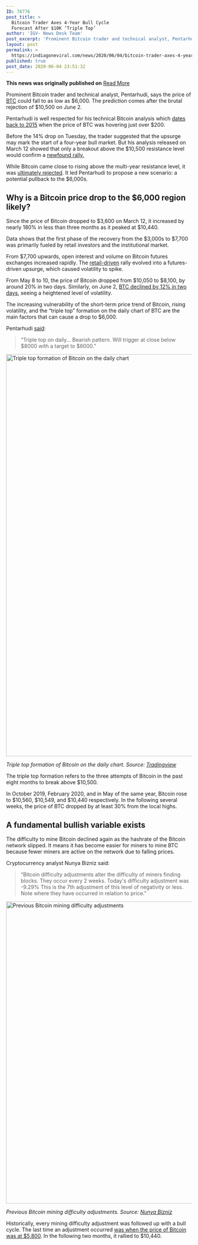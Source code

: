 ```yaml
---
ID: 78776
post_title: >
  Bitcoin Trader Axes 4-Year Bull Cycle
  Forecast After $10K ‘Triple Top’
author: 'IGV- News Desk Team'
post_excerpt: 'Prominent Bitcoin trader and technical analyst, Pentarhudi, says the price of BTC could fall to as low as $6,000. The prediction comes after the brutal rejection of $10,500 on June 2.Pentarhudi is well respected for his technical Bitcoin analysis which dates back to 2015 when the price of BTC was hovering just over $200.Before the&hellip;'
layout: post
permalink: >
  https://indiagoneviral.com/news/2020/06/04/bitcoin-trader-axes-4-year-bull-cycle-forecast-after-10k-triple-top/78776/india-gone-viral/
published: true
post_date: 2020-06-04 23:51:32
---
```

<b>This news was originally published on</b> <a href="https://cointelegraph.com/news/bitcoin-trader-axes-4-year-bull-cycle-forecast-after-10k-triple-top" class="button purchase" rel="nofollow noopener noreferrer" target="_blank">Read More</a> <br/><div data-v-a249f5ee=""><p dir="ltr">Prominent Bitcoin trader and technical analyst, Pentarhudi, says the price of <a data-amp="https://cointelegraph-com.cdn.ampproject.org/c/s/cointelegraph.com/bitcoin-price-index/amp" href="https://cointelegraph.com/bitcoin-price-index">BTC</a> could fall to as low as $6,000. The prediction comes after the brutal rejection of $10,500 on June 2.</p><p>Pentarhudi is well respected for his technical Bitcoin analysis which <a data-amp="https://www-tradingview-com.cdn.ampproject.org/c/s/www.tradingview.com/chart/BTCUSD/fTkojp4k-Bullish-cup-and-handle-pattern-4-months-long/?amp" href="https://www.tradingview.com/chart/BTCUSD/fTkojp4k-Bullish-cup-and-handle-pattern-4-months-long/" rel="dofollow noopener noreferrer" target="_blank">dates back to 2015</a> when the price of BTC was hovering just over $200.</p><p>Before the 14% drop on Tuesday, the trader suggested that the upsurge may mark the start of a four-year bull market. But his analysis released on March 12 showed that only a breakout above the $10,500 resistance level would confirm a <a data-amp="https://cointelegraph-com.cdn.ampproject.org/c/s/cointelegraph.com/news/top-analysts-lay-out-compelling-case-for-12k-bitcoin-within-a-month/amp" href="https://cointelegraph.com/news/top-analysts-lay-out-compelling-case-for-12k-bitcoin-within-a-month">newfound rally.</a></p><p>While Bitcoin came close to rising above the multi-year resistance level, it was <a data-amp="https://cointelegraph-com.cdn.ampproject.org/c/s/cointelegraph.com/news/be-short-after-103k-bitcoin-price-head-fake-veteran-trader-warns/amp" href="https://cointelegraph.com/news/be-short-after-103k-bitcoin-price-head-fake-veteran-trader-warns">ultimately rejected</a>. It led Pentarhudi to propose a new scenario: a potential pullback to the $6,000s.</p><h2>Why is a Bitcoin price drop to the $6,000 region likely?</h2><p>Since the price of Bitcoin dropped to $3,600 on March 12, it increased by nearly 180% in less than three months as it peaked at $10,440.</p><p>Data shows that the first phase of the recovery from the $3,000s to $7,700 was primarily fueled by retail investors and the institutional market.</p><p>From $7,700 upwards, open interest and volume on Bitcoin futures exchanges increased rapidly. The <a data-amp="https://cointelegraph-com.cdn.ampproject.org/c/s/cointelegraph.com/news/coinbase-reports-record-bitcoin-buying-amid-march-12-crash/amp" href="https://cointelegraph.com/news/coinbase-reports-record-bitcoin-buying-amid-march-12-crash">retail-driven</a> rally evolved into a futures-driven upsurge, which caused volatility to spike.</p><p>From May 8 to 10, the price of Bitcoin dropped from $10,050 to $8,100, by around 20% in two days. Similarly, on June 2, <a data-amp="https://cointelegraph-com.cdn.ampproject.org/c/s/cointelegraph.com/news/3-main-reasons-bitcoin-price-plummeted-14-in-15-minutes-to-8-600/amp" href="https://cointelegraph.com/news/3-main-reasons-bitcoin-price-plummeted-14-in-15-minutes-to-8-600">BTC declined by 12% in two days</a>, seeing a heightened level of volatility.</p><p>The increasing vulnerability of the short-term price trend of Bitcoin, rising volatility, and the “triple top” formation on the daily chart of BTC are the main factors that can cause a drop to $6,000.</p><p>Pentarhudi <a data-amp="https://www-tradingview-com.cdn.ampproject.org/c/s/www.tradingview.com/chart/BTCUSD/iNSP9waV-Historical-IV-almost-completed/?amp" href="https://www.tradingview.com/chart/BTCUSD/iNSP9waV-Historical-IV-almost-completed/" rel="dofollow noopener noreferrer" target="_blank">said</a>:</p><blockquote><p>“Triple top on daily... Bearish pattern. Will trigger at close below $8000 with a target to $6000.”</p></blockquote><p><img alt="Triple top formation of Bitcoin on the daily chart" height="1090" src="https://s3.cointelegraph.com/storage/uploads/view/1fb3436b35f6a5c6aafaa10c10b59741.png" title="Triple top formation of Bitcoin on the daily chart" width="1600"></img></p><p dir="ltr"><em>Triple top formation of Bitcoin on the daily chart. Source: <a href="https://www.tradingview.com/symbols/XBTUSD/" rel="dofollow noopener noreferrer" target="_blank">Tradingview</a></em></p><p>The triple top formation refers to the three attempts of Bitcoin in the past eight months to break above $10,500.</p><p>In October 2019, February 2020, and in May of the same year, Bitcoin rose to $10,560, $10,549, and $10,440 respectively. In the following several weeks, the price of BTC dropped by at least 30% from the local highs.</p><h2>A fundamental bullish variable exists</h2><p>The difficulty to mine Bitcoin declined again as the hashrate of the Bitcoin network slipped. It means it has become easier for miners to mine BTC because fewer miners are active on the network due to falling prices.</p><p>Cryptocurrency analyst Nunya Bizniz said:</p><blockquote><p>“Bitcoin difficulty adjustments alter the difficulty of miners finding blocks. They occur every 2 weeks. Today's difficulty adjustment was -9.29% This is the 7th adjustment of this level of negativity or less. Note where they have occurred in relation to price.”</p></blockquote><p><img alt="Previous Bitcoin mining difficulty adjustments" height="819" src="https://s3.cointelegraph.com/storage/uploads/view/bf56f79d4679bfa715bc105ee87866f8.jpg" title="Previous Bitcoin mining difficulty adjustments" width="1600"></img></p><p dir="ltr"><em>Previous Bitcoin mining difficulty adjustments. Source: <a href="https://twitter.com/Pladizow/status/1268540090206375937/photo/1" rel="noopener noreferrer nofollow" target="_blank">Nunya Bizniz</a></em></p><p>Historically, every mining difficulty adjustment was followed up with a bull cycle. The last time an adjustment occurred <a data-amp="https://cointelegraph-com.cdn.ampproject.org/c/s/cointelegraph.com/news/capitulation-btc-battered-by-biggest-mining-difficulty-drop-since-2011#:~:text=As%20previously%20reported%20by%20Cointelegraph,at%20a%20fairly%20steady%20level./amp" href="https://cointelegraph.com/news/capitulation-btc-battered-by-biggest-mining-difficulty-drop-since-2011#:~:text=As%20previously%20reported%20by%20Cointelegraph,at%20a%20fairly%20steady%20level.">was when the price of Bitcoin was at $5,800</a>. In the following two months, it rallied to $10,440.</p>



</div>